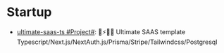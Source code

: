 # Startup

- [ultimate-saas-ts #Project#](https://github.com/gmpetrov/ultimate-saas-ts): 🚀⚡️🧑‍💻 Ultimate SAAS template Typescript/Next.js/NextAuth.js/Prisma/Stripe/Tailwindcss/Postgresql
